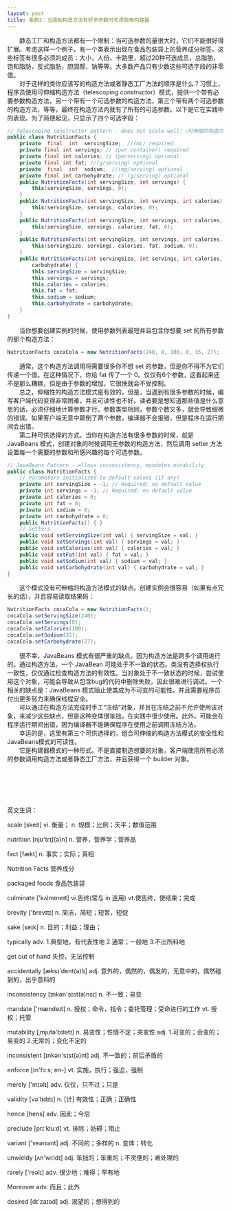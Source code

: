 ```yaml
---
layout: post
title: 条款2：当遇到构造方法有好多参数时考虑使用构建器
---
```

&emsp;&emsp;静态工厂和构造方法都有一个限制：当可选参数的量很大时，它们不能很好得扩展。考虑这样一个例子，有一个类表示出现在食品包装袋上的营养成分标签。这些标签有很多必须的成员：大小，人份，卡路里，超过20种可选成员，总脂肪，饱和脂肪，反式脂肪，胆固醇，钠等等。大多数产品只有少数这些可选字段的非零值。<br/>
&emsp;&emsp;对于这样的类你应该写的构造方法或者静态工厂方法的顺序是什么？习惯上，程序员使用可伸缩构造方法（telescoping constructor）模式，提供一个带有必要参数构造方法，另一个带有一个可选参数的构造方法，第三个带有两个可选参数的构造方法，等等，最终在构造方法内就有了所有的可选参数。以下是它在实践中的表现。为了简便起见，只显示了四个可选字段：<br/>

```java
// Telescoping constructor pattern - does not scale well!（可伸缩的构造方法模式 - 不能很好地扩展）
public class NutritionFacts {
    private  final  int  servingSize;  //(mL) required
    private final int servings; // (per container) required
    private final int calories; // (perserving) optional
    private final int fat; //(g/serving) optional
    private  final  int  sodium;  //(mg/serving) optional
    private final int carbohydrate; // (g/serving) optional
    public NutritionFacts(int servingSize, int servings) {
        this(servingSize, servings, 0);
    }
    public NutritionFacts(int servingSize, int servings, int calories) {
        this(servingSize, servings, calories, 0);
    }
    public NutritionFacts(int servingSize, int servings, int calories, int fat) {
        this(servingSize, servings, calories, fat, 0);
    }
    public NutritionFacts(int servingSize, int servings, int calories, int fat, int sodium) {
        this(servingSize, servings, calories, fat, sodium, 0);
    }
    public NutritionFacts(int servingSize, int servings, int calories, int fat, int sodium, int 
        carbohydrate) {
        this.servingSize = servingSize;
        this.servings = servings;
        this.calories = calories;
        this.fat = fat;
        this.sodium = sodium;
        this.carbohydrate = carbohydrate;
    }
}
```  

&emsp;&emsp;当你想要创建实例的时候，使用参数列表最短并且包含你想要 set 的所有参数的那个构造方法：<br/>

```java
NutritionFacts cocaCola = new NutritionFacts(240, 8, 100, 0, 35, 27);
```

&emsp;&emsp;通常，这个构造方法调用将需要很多你不想 set 的参数，但是你不得不为它们传递一个值。在这种情况下，你给 fat 传了一个 0。仅仅有6个参数，这看起来还不是那么糟糕，但是由于参数的增加，它很快就会不受控制。<br/>
&emsp;&emsp;总之，伸缩性的构造方法模式是有效的，但是，当遇到有很多参数的时候，编写客户端代码变得非常困难，并且可读性也不好。读者要是想知道那些值是什么意思的话，必须仔细地计算参数才行。参数类型相同，参数个数又多，就会导致细微的错误。如果客户端无意中颠倒了两个参数，编译器不会报错，但是程序在运行期间会出错。<br/>
&emsp;&emsp;第二种可供选择的方式，当你在构造方法有很多参数的时候，就是 JavaBeans 模式，创建对象的时候调用无参数的构造方法，然后调用 setter 方法设置每一个需要的参数和所感兴趣的每个可选参数。<br/>

```java
// JavaBeans Pattern - allows inconsistency, mandates mutability
public class NutritionFacts {
    // Parameters initialized to default values (if any)
    private int servingSize = -1; // Required; no default value
    private int servings = -1; // Required; no default value
    private int calories = 0;
    private int fat = 0;
    private int sodium = 0;
    private int carbohydrate = 0;
    public NutritionFacts() { }
    // Setters
    public void setServingSize(int val) { servingSize = val; }
    public void setServings(int val) { servings = val; }
    public void setCalories(int val) { calories = val; }
    public void setFat(int val) { fat = val; }
    public void setSodium(int val) { sodium = val; }
    public void setCarbohydrate(int val) { carbohydrate = val; }
}
```

&emsp;&emsp;这个模式没有可伸缩的构造方法模式的缺点。创建实例会很容易（如果有点冗长的话），并且容易读取结果码：<br/>

```java
NutritionFacts cocaCola = new NutritionFacts();
cocaCola.setServingSize(240);
cocaCola.setServings(8);
cocaCola.setCalories(100);
cocaCola.setSodium(35);
cocaCola.setCarbohydrate(27);   
```

&emsp;&emsp;很不幸，JavaBeans 模式有很严重的缺点。因为构造方法是跨多个调用进行的。<span style="font-weight:blod;">通过构造方法，一个 JavaBean 可能处于不一致的状态。</span>类没有选择权执行一致性，仅仅通过检查构造方法的有效性。当对象处于不一致状态的时候，尝试使用这个对象，可能会导致从包含bug的代码中删除失败，因此很难进行调试。一个相关的缺点是：<span style="font-weight:blod;">JavaBeans 模式阻止使类成为不可变的可能性。</span>并且需要程序员付出更多努力来确保线程安全。<br/>
&emsp;&emsp;可以通过在构造方法完成时手工“冻结”对象，并且在冻结之前不允许使用该对象，来减少这些缺点，但是这种变体很笨拙，在实践中很少使用。此外，可能会在程序运行期间出错，因为编译器不能确保程序在使用之前调用冻结方法。<br/>
&emsp;&emsp;幸运的是，这里有第三个可供选择的，组合可伸缩的构造方法模式的安全性和JavaBeans模式的可读性。<br/>
&emsp;&emsp;它是构建器模式的一种形式。不是直接制造想要的对象，客户端使用所有必须的参数调用构造方法或者静态工厂方法，并且获得一个 builder 对象。<br/>
&emsp;&emsp;<br/>
&emsp;&emsp;<br/>
&emsp;&emsp;<br/>
&emsp;&emsp;<br/>
&emsp;&emsp;<br/>

英文生词：

scale [skeɪl]
vi. 衡量；
n. 规模；比例；天平；数值范围

nutrition [njʊ'trɪʃ(ə)n]
n. 营养，营养学；营养品

fact [fækt]
n. 事实；实际；真相

Nutrition Facts
营养成分

packaged foods
食品包装袋

culminate ['kʌlmɪneɪt]
vi.告终(常与 in 连用)
vt.使告终，使结束；完成

brevity ['brevɪtɪ]
n. 简洁，简短；短暂，短促

sake [seɪk]
n. 目的；利益；理由；

typically
adv.
1.典型地，有代表性地
2.通常；一般地
3.不出所料地

get out of hand
失控，无法控制

accidentally [æksɪ'dent(ə)lɪ]
adj. 意外的，偶然的，偶发的，无意中的，偶然碰到的，出乎意料的

inconsistency [ɪnkən'sɪst(ə)nsɪ]
n. 不一致；易变

mandate ['mændeɪt]
n. 授权；命令，指令；委托管理；受命进行的工作
vt. 授权；托管

mutability [ˌmjutə'bɪlətɪ]
n. 易变性；性情不定；突变性
adj.
1.可变的；会变的；易变的
2.无常的；变化不定的

inconsistent [ɪnkən'sɪst(ə)nt]
adj. 不一致的；前后矛盾的

enforce [ɪn'fɔːs; en-]
vt. 实施，执行；强迫，强制

merely ['mɪəlɪ]
adv. 仅仅，只不过；只是

validity [və'lɪdɪtɪ]
n. [计] 有效性；正确；正确性

hence [hens]
adv. 因此；今后

preclude [prɪ'kluːd]
vt. 排除；妨碍；阻止

variant ['veərɪənt]
adj. 不同的；多样的
n. 变体；转化

unwieldy [ʌn'wiːldɪ]
adj. 笨拙的；笨重的；不灵便的；难处理的

rarely ['reəlɪ]
adv. 很少地；难得；罕有地

Moreover
adv. 而且；此外

desired [dɪ'zaɪəd]
adj. 渴望的；想得到的